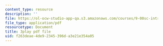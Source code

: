 ```yaml
---
content_type: resource
description: ''
file: https://ol-ocw-studio-app-qa.s3.amazonaws.com/courses/9-00sc-introduction-to-psychology-fall-2011/f263deae4de92345396da3e21e354a05_v4ur5mna060.pdf
file_type: application/pdf
resourcetype: Document
title: 3play pdf file
uid: f263deae-4de9-2345-396d-a3e21e354a05
---
```


